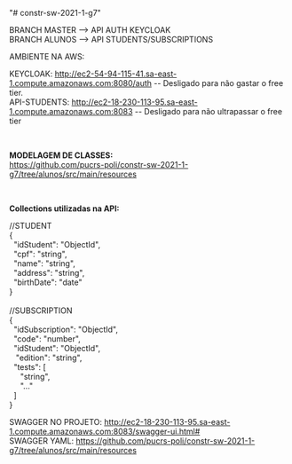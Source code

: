 "# constr-sw-2021-1-g7" 

BRANCH MASTER --> API AUTH KEYCLOAK <br/>
BRANCH ALUNOS --> API STUDENTS/SUBSCRIPTIONS <br/>

AMBIENTE NA AWS: <br/>

KEYCLOAK: http://ec2-54-94-115-41.sa-east-1.compute.amazonaws.com:8080/auth  -- Desligado para não gastar o free tier. <br/>
API-STUDENTS: http://ec2-18-230-113-95.sa-east-1.compute.amazonaws.com:8083  -- Desligado para não ultrapassar o free tier <br/>

<br/>

<b>MODELAGEM DE CLASSES:</b><br/>
https://github.com/pucrs-poli/constr-sw-2021-1-g7/tree/alunos/src/main/resources

<br/>

<b>Collections utilizadas na API:</b>

//STUDENT<br/>
{ <br/>
  &nbsp;&nbsp;"idStudent": "ObjectId", <br/>
  &nbsp;&nbsp;"cpf": "string", <br/>
  &nbsp;&nbsp;"name": "string", <br/>
  &nbsp;&nbsp;"address": "string", <br/>
  &nbsp;&nbsp;"birthDate": "date" <br/>
} <br/>
<br/>
//SUBSCRIPTION <br/>
{ <br/>
    &nbsp;&nbsp;"idSubscription": "ObjectId", <br/>
    &nbsp;&nbsp;"code": "number", <br/>
    &nbsp;&nbsp;"idStudent": "ObjectId", <br/>
    &nbsp;&nbsp; "edition": "string", <br/>
    &nbsp;&nbsp;"tests": [ <br/>
    &nbsp;&nbsp;&nbsp;&nbsp;  "string", <br/>
    &nbsp;&nbsp;&nbsp;&nbsp;  "..." <br/>
    &nbsp;&nbsp;] <br/>
} <br/>

SWAGGER NO PROJETO: http://ec2-18-230-113-95.sa-east-1.compute.amazonaws.com:8083/swagger-ui.html# <br/>
SWAGGER YAML: https://github.com/pucrs-poli/constr-sw-2021-1-g7/tree/alunos/src/main/resources <br/>
